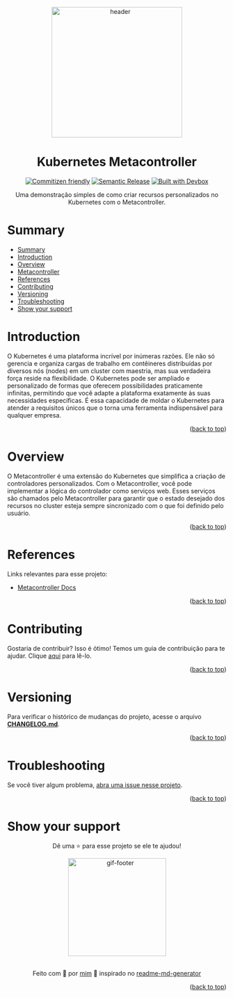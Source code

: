 <!-- BEGIN_DOCS -->
<a name="readme-top"></a>

<div align="center">

<img alt="header" src="https://github.com/lpsm-dev/lpsm-dev/blob/02421b0d81397fe8df3ab40e21752b8d0bb9105f/.github/assets/kubernetes.gif" width="300"/>

<h1>Kubernetes Metacontroller</h1>

[![Commitizen friendly](https://img.shields.io/badge/commitizen-friendly-brightgreen.svg)](https://www.conventionalcommits.org/en/v1.0.0/)
[![Semantic Release](https://img.shields.io/badge/%20%20%F0%9F%93%A6%F0%9F%9A%80-semantic--release-e10079.svg)](https://semantic-release.gitbook.io/semantic-release/usage/configuration)
[![Built with Devbox](https://jetpack.io/img/devbox/shield_galaxy.svg)](https://jetpack.io/devbox/docs/contributor-quickstart/)

Uma demonstração simples de como criar recursos personalizados no Kubernetes com o Metacontroller.

</div>

# Summary

- [Summary](#summary)
- [Introduction](#introduction)
- [Overview](#overview)
- [Metacontroller](#metacontroller)
- [References](#references)
- [Contributing](#contributing)
- [Versioning](#versioning)
- [Troubleshooting](#troubleshooting)
- [Show your support](#show-your-support)

# Introduction

O Kubernetes é uma plataforma incrível por inúmeras razões. Ele não só gerencia e organiza cargas de trabalho em contêineres distribuídas por diversos nós (nodes) em um cluster com maestria, mas sua verdadeira força reside na flexibilidade. O Kubernetes pode ser ampliado e personalizado de formas que oferecem possibilidades praticamente infinitas, permitindo que você adapte a plataforma exatamente às suas necessidades específicas. É essa capacidade de moldar o Kubernetes para atender a requisitos únicos que o torna uma ferramenta indispensável para qualquer empresa.

<p align="right">(<a href="#readme-top">back to top</a>)</p>

# Overview

O Metacontroller é uma extensão do Kubernetes que simplifica a criação de controladores personalizados. Com o Metacontroller, você pode implementar a lógica do controlador como serviços web. Esses serviços são chamados pelo Metacontroller para garantir que o estado desejado dos recursos no cluster esteja sempre sincronizado com o que foi definido pelo usuário.

<p align="right">(<a href="#readme-top">back to top</a>)</p>

# References

Links relevantes para esse projeto:

- [Metacontroller Docs](https://metacontroller.github.io/metacontroller/intro.html)

<p align="right">(<a href="#readme-top">back to top</a>)</p>

# Contributing

Gostaria de contribuir? Isso é ótimo! Temos um guia de contribuição para te ajudar. Clique [aqui](CONTRIBUTING.md) para lê-lo.

<p align="right">(<a href="#readme-top">back to top</a>)</p>

# Versioning

Para verificar o histórico de mudanças do projeto, acesse o arquivo [**CHANGELOG.md**](CHANGELOG.md).

<p align="right">(<a href="#readme-top">back to top</a>)</p>

# Troubleshooting

Se você tiver algum problema, [abra uma issue nesse projeto](https://github.com/homelabsz/helm-charts/issues).

<p align="right">(<a href="#readme-top">back to top</a>)</p>

# Show your support

<div align="center">

Dê uma ⭐️ para esse projeto se ele te ajudou!

<img alt="gif-footer" src="https://github.com/lpsm-dev/lpsm-dev/blob/main/.github/assets/yoda.gif" width="225"/>

<br>
<br>

Feito com 💜 por [mim](https://github.com/lpsm-dev) :wave: inspirado no [readme-md-generator](https://github.com/kefranabg/readme-md-generator)

</div>

<p align="right">(<a href="#readme-top">back to top</a>)</p>
<!-- END_DOCS -->
